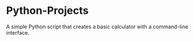 # Python-Projects
A simple Python script that creates a basic calculator with a command-line interface.
